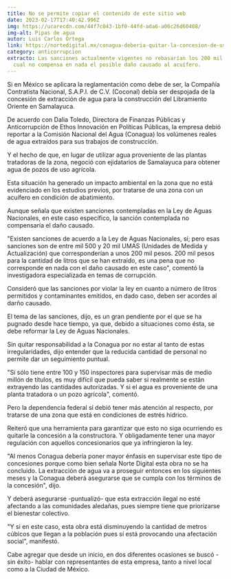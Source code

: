 ```yaml
---
title: No se permite copiar el contenido de este sitio web
date: 2023-02-17T17:40:42.996Z
img: https://ucarecdn.com/44f7c043-1bf0-44fd-ada6-a06c26d60408/
img-alt: Pipas de agua
autor: Luis Carlos Ortega
link: https://nortedigital.mx/conagua-deberia-quitar-la-concesion-de-uso-de-agua-otorgada-a-la-constructora-coconal/
category: anticorrupcion
extracto: Las sanciones actualmente vigentes no rebasarían los 200 mil pesos, lo
  cual no compensa en nada el posible daño causado al acuífero.
---
```

Si en México se aplicara la reglamentación como debe de ser, la Compañía Contratista Nacional, S.A.P.I. de C.V. (Coconal) debía ser despojada de la concesión de extracción de agua para la construcción del Libramiento Oriente en Samalayuca. 

De acuerdo con Dalia Toledo, Directora de Finanzas Públicas y Anticorrupción de Ethos Innovación en Políticas Públicas, la empresa debió reportar a la Comisión Nacional del Agua (Conagua) los volúmenes reales de agua extraídos para sus trabajos de construcción.

Y el hecho de que, en lugar de utilizar agua proveniente de las plantas tratadoras de la zona, negoció con ejidatarios de Samalayuca para obtener agua de pozos de uso agrícola. 

Esta situación ha generado un impacto ambiental en la zona que no está evidenciado en los estudios previos, por tratarse de una zona con un acuífero en condición de abatimiento. 

Aunque señala que existen sanciones contempladas en la Ley de Aguas Nacionales, en este caso específico, la sanción contemplada no compensaría el daño causado. 

"Existen sanciones de acuerdo a la Ley de Aguas Nacionales, sí; pero esas sanciones son de entre mil 500 y 20 mil UMAS (Unidades de Medida y Actualización) que corresponderían a unos 200 mil pesos. 200 mil pesos para la cantidad de litros que se han extraído, es una pena que no corresponde en nada con el daño causado en este caso", comentó la investigadora especializada en temas de corrupción.

Consideró que las sanciones por violar la ley en cuanto a número de litros permitidos y contaminantes emitidos, en dado caso, deben ser acordes al darño causado. 

El tema de las sanciones, dijo, es un gran pendiente por el que se ha pugnado desde hace tiempo, ya que, debido a situaciones como ésta, se debe reformar la Ley de Aguas Nacionales. 

Sin quitar responsabilidad a la Conagua por no estar al tanto de estas irregularidades, dijo entender que la reducida cantidad de personal no permite dar un seguimiento puntual.

"Si sólo tiene entre 100 y 150 inspectores para supervisar más de medio millón de títulos, es muy difícil que pueda saber si realmente se están extrayendo las cantidades autorizadas. Y si el agua es proveniente de una planta tratadora o un pozo agrícola", comentó.

Pero la dependencia federal sí debió tener más atención al respecto, por tratarse de una zona que está en condiciones de estrés hídrico. 

Reiteró que una herramienta para garantizar que esto no siga ocurriendo es quitarle la concesión a la constructora. Y obligadamente tener una mayor regulación con aquellos concesionarios que ya infringieron la ley. 

"Al menos Conagua debería poner mayor énfasis en supervisar este tipo de concesiones porque como bien señala Norte Digital esta obra no se ha concluido. La extracción de agua va a proseguir entonces en los siguientes meses y la Conagua deberá asegurarse que se cumpla con los términos de la concesión", dijo. 

Y deberá asegurarse -puntualizó- que esta extracción ilegal no esté afectando a las comunidades aledañas, pues siempre tiene que priorizarse el bienestar colectivo. 

"Y si en este caso, esta obra está disminuyendo la cantidad de metros cúbicos que llegan a la población pues sí está provocando una afectación social", manifestó.

Cabe agregar que desde un inicio, en dos diferentes ocasiones se buscó -sin éxito- hablar con representantes de esta empresa, tanto a nivel local como a la Ciudad de México.